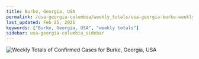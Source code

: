 ```yaml
---
title: Burke, Georgia, USA
permalink: /usa-georgia-columbia/weekly_totals/usa-georgia-burke-weekly_totals.html
last_updated: Feb 25, 2021
keywords: ["Burke, Georgia, USA", "weekly totals"]
sidebar: usa-georgia-columbia_sidebar
---
```


![Weekly Totals of Confirmed Cases for Burke, Georgia, USA](/covid_tracker/images/graphs/usa-georgia-burke-weekly_totals_graph.png)
